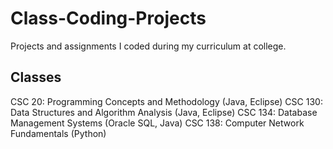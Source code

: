 # Class-Coding-Projects
Projects and assignments I coded during my curriculum at college.

## Classes
CSC 20: Programming Concepts and Methodology (Java, Eclipse)
CSC 130: Data Structures and Algorithm Analysis (Java, Eclipse)
CSC 134: Database Management Systems (Oracle SQL, Java)
CSC 138: Computer Network Fundamentals (Python)
